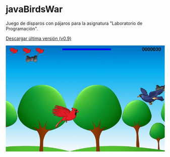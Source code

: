 # javaBirdsWar

Juego de disparos con pájaros para la asignatura "Laboratorio de Programación".

[Descargar última versión (v0.9)](https://github.com/jartigag/javaBirdsWar/raw/master/javaBirdsWar-v0.9.jar)

![](screencast.gif)